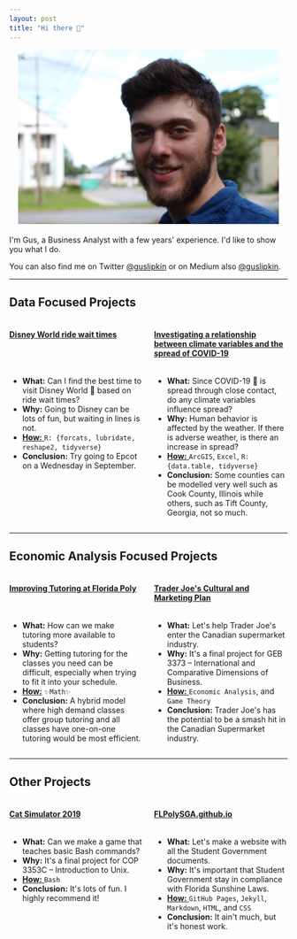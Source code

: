 ```yaml
---
layout: post
title: "Hi there 👋"
---
```


<link rel="stylesheet" href="../assets/css/wide.css">

<style>
.grid-container {
    display: grid;
    grid-template-columns: 1fr 1fr;
    column-gap: 20px;
    align-content: start;
  }
  .title-1 {
    grid-column:  1; 
    grid-row:  1;
  }
  .title-2 {
    grid-column: 2;
    grid-row: 1;
  }
  .content-1 {
    grid-column:  1; 
    grid-row:  2;
  }
  .content-2 {
    grid-column:  2; 
    grid-row:  2;
  }

  @media (max-width: 700px) {
    .flex-item {
      flex: 100%;
    }

    .grid-container {
      display: grid;
      grid-template-columns: 1fr;
    }
    .content-1, .content-2, .title-1, .title-2 {
      grid-column: unset;
      grid-row: unset;
    }
  }
</style>

<center>
  <img src="/assets/gus_headshot_landscape.jpg"
  style="max-height: 315px;"/>
</center>
<br>
I'm Gus, a Business Analyst with a few years' experience. I'd like to show you what I do.

You can also find me on Twitter <a href="https://twitter.com/GusLipkin">@guslipkin</a> or on Medium also <a href="https://guslipkin.medium.com">@guslipkin</a>.

<hr>
<h2>Data Focused Projects</h2>

<div class="grid-container">
  <div class="title-1 title"><h4><a href="/presentations/disney_world_ride_wait_times/">Disney World ride wait times</a></h4></div>
  <div class="content-1 content"><ul>
    <li><b>What:</b> Can I find the best time to visit Disney World 🏰 based on ride wait times?</li>
    <li><b>Why:</b> Going to Disney can be lots of fun, but waiting in lines is not.</li>
    <li><a href="https://github.com/guslipkin/disney_ds"><b>How:</b> </a><code>R: {forcats, lubridate, reshape2, tidyverse}</code></li>
    <li><b>Conclusion:</b> Try going to Epcot on a Wednesday in September.</li>
  </ul></div>
  <div class="title-2 title"><h4><a href="/presentations/covid_time_series_gis/">Investigating a relationship between climate variables and the spread of COVID-19</a></h4></div>
  <div class="content-2 content"><ul>
    <li><b>What:</b> Since COVID-19 🦠 is spread through close contact, do any climate variables influence spread?</li>
    <li><b>Why:</b> Human behavior is affected by the weather. If there is adverse weather, is there an increase in spread?</li>
    <li><a href="https://github.com/guslipkin/COVID-TimeSeries-GIS"><b>How:</b> </a><code>ArcGIS</code>, <code>Excel</code>, <code>R: {data.table, tidyverse}</code></li>
    <li><b>Conclusion:</b> Some counties can be modelled very well such as Cook County, Illinois while others, such as Tift County, Georgia, not so much.</li>
  </ul></div>
</div>

<hr>
<h2>Economic Analysis Focused Projects</h2>

<div class="grid-container">
  <div class="title-1 title"><h4><a href="/presentations/tutoring_at_poly/">Improving Tutoring at Florida Poly</a></h4></div>
  <div class="content-1 content"><ul>
    <li><b>What:</b> How can we make tutoring more available to students?</li>
    <li><b>Why:</b> Getting tutoring for the classes you need can be difficult, especially when trying to fit it into your schedule.</li>
    <li><a href="https://github.com/guslipkin/Fall2021/tree/main/ECO%203930%20%7E%20Contemporary%20Economics/Final%20Paper"><b>How:</b></a> <code>✨Math✨</code></li>
    <li><b>Conclusion:</b> A hybrid model where high demand classes offer group tutoring and all classes have one-on-one tutoring would be most efficient.</li>
  </ul></div>
    <div class="title-2 title"><h4><a href="/presentations/trader_joes_cultural_marketing_plan/">Trader Joe's Cultural and Marketing Plan</a></h4></div>
    <div class="content-2 content"><ul>
      <li><b>What:</b> Let's help Trader Joe's enter the Canadian supermarket industry.</li>
      <li><b>Why:</b> It's a final project for GEB 3373 – International and Comparative Dimensions of Business.</li>
      <li><a href="https://github.com/guslipkin/Spring2021/blob/main/GEB%203373%20%7E%20International%20Comparative%20Dimensions/GEB%203373%20Final%20Project"><b>How:</b> </a><code>Economic Analysis</code>, and <code>Game Theory</code></li>
      <li><b>Conclusion:</b> Trader Joe's has the potential to be a smash hit in the Canadian Supermarket industry.</li>
    </ul></div>
</div>

<hr>
<h2>Other Projects</h2>

<div class="grid-container">
    <div class="title-1 title"><h4><a href="/presentations/cat_simulator_2019/">Cat Simulator 2019</a></h4></div>
    <div class="content-1 content"><ul>
      <li><b>What:</b> Can we make a game that teaches basic Bash commands?</li>
      <li><b>Why:</b> It's a final project for COP 3353C – Introduction to Unix.</li>
      <li><a href="https://github.com/guslipkin/Lark"><b>How:</b> </a><code>Bash</code></li>
      <li><b>Conclusion:</b> It's lots of fun. I highly recommend it!</li>
    </ul></div>
    <div class="title-2 title"><h4><a href="https://flpolysga.github.io/">FLPolySGA.github.io</a></h4></div>
    <div class="content-2 content"><ul>
      <li><b>What:</b> Let's make a website with all the Student Government documents.</li>
      <li><b>Why:</b> It's important that Student Government stay in compliance with Florida Sunshine Laws.</li>
      <li><a href="https://github.com/FLPolySGA/FLPolySGA.github.io"><b>How:</b> </a><code>GitHub Pages</code>, <code>Jekyll</code>, <code>Markdown</code>, <code>HTML</code>, and <code>CSS</code></li>
      <li><b>Conclusion:</b> It ain't much, but it's honest work.</li>
    </ul></div>
</div>
